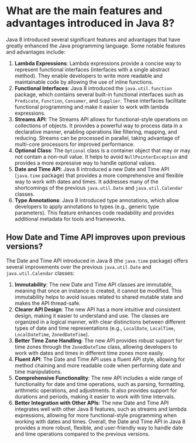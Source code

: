# What are the main features and advantages introduced in Java 8?
Java 8 introduced several significant features and advantages that have greatly enhanced the Java programming language. Some notable features and advantages include:
1. **Lambda Expressions**: Lambda expressions provide a concise way to represent functional interfaces (interfaces with a single abstract method). They enable developers to write more readable and maintainable code by allowing the use of inline functions.
2. **Functional Interfaces**: Java 8 introduced the `java.util.function` package, which contains several built-in functional interfaces such as `Predicate`, `Function`, `Consumer`, and `Supplier`. These interfaces facilitate functional programming and make it easier to work with lambda expressions.
3. **Streams API**: The Streams API allows for functional-style operations on collections of objects. It provides a powerful way to process data in a declarative manner, enabling operations like filtering, mapping, and reducing. Streams can be processed in parallel, taking advantage of multi-core processors for improved performance.
5. **Optional Class**: The `Optional` class is a container object that may or may not contain a non-null value. It helps to avoid `NullPointerException` and provides a more expressive way to handle optional values.
6. **Date and Time API**: Java 8 introduced a new Date and Time API (`java.time` package) that provides a more comprehensive and flexible way to work with dates and times. It addresses many of the shortcomings of the previous `java.util.Date` and `java.util.Calendar` classes.
7. **Type Annotations**: Java 8 introduced type annotations, which allow developers to apply annotations to types (e.g., generic type parameters). This feature enhances code readability and provides additional metadata for tools and frameworks.

## How Date and Time API improves upon previous versions?
The Date and Time API introduced in Java 8 (the `java.time` package) offers several improvements over the previous `java.util.Date` and `java.util.Calendar` classes:
1. **Immutability**: The new Date and Time API classes are immutable, meaning that once an instance is created, it cannot be modified. This immutability helps to avoid issues related to shared mutable state and makes the API thread-safe.
2. **Clearer API Design**: The new API has a more intuitive and consistent design, making it easier to understand and use. The classes are organized in a logical manner, with clear distinctions between different types of date and time representations (e.g., `LocalDate`, `LocalTime`, `LocalDateTime`, `ZonedDateTime`).
3. **Better Time Zone Handling**: The new API provides robust support for time zones through the `ZonedDateTime` class, allowing developers to work with dates and times in different time zones more easily.
4. **Fluent API**: The Date and Time API uses a fluent API style, allowing for method chaining and more readable code when performing date and time manipulations.
5. **Comprehensive Functionality**: The new API includes a wide range of functionality for date and time operations, such as parsing, formatting, arithmetic operations, and adjustments. It also provides support for durations and periods, making it easier to work with time intervals.
6. **Better Integration with Other APIs**: The new Date and Time API integrates well with other Java 8 features, such as streams and lambda expressions, allowing for more functional-style programming when working with dates and times.
Overall, the Date and Time API in Java 8 provides a more robust, flexible, and user-friendly way to handle date and time operations compared to the previous versions.
